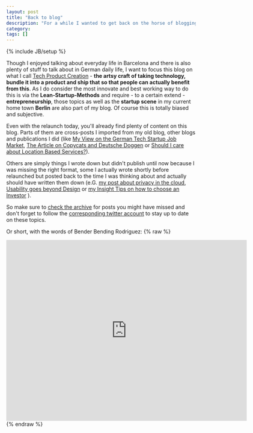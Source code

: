 ```yaml
---
layout: post
title: "Back to blog"
description: "For a while I wanted to get back on the horse of blogging. Encouraged by some friends I eventually took the time to collect all those ideas and thoughts I wrote down about Tech Products, Entrepreneurship and its scene - many of them unpublished until now. That gave me the inspiration to also wrote down a bunch of other thoughts I have talked but not yet written about and publish all of that here under a new Brand with clearer focus and concept. Accompanied by the new layout run on a new technology ([static HTML](/2012/05/13/fully-flexible-highly-extendable-cms-with-i18n-support---introducing-html5-static-pages) on [GH-Pages](http://pages.github.com)), this has everything a real relaunch needs."
category: 
tags: []
---
```

{% include JB/setup %}


Though I enjoyed talking about everyday life in Barcelona and there is also plenty of stuff to talk about in German daily life, I want to focus this blog on what I call [Tech Product Creation](/2012/04/26/technology-unquals-product) - **the artsy craft of taking technology, bundle it into a product and ship that so that people can actually benefit from this**. As I do consider the most innovate and best working way to do this is via the **Lean-Startup-Methods** and require - to a certain extend - **entrepreneurship**, those topics as well as the **startup scene** in my current home town **Berlin** are also part of my blog. Of course this is totally biased and subjective.

Even with the relaunch today, you'll already find plenty of content on this blog. Parts of them are cross-posts I imported from my old blog, other blogs and publications I did (like [My View on the German Tech Startup Job Market](/2012/02/03/two-things-about-the-german-tech-startup-job-market), [The Article on Copycats and Deutsche Doggen](/2011/10/26/about-copycats-and-deutsche-doggen) or [Should I care about Location Based Services?](/2010/09/23/location-based-services---should-i-care-about-them)).

Others are simply things I wrote down but didn't publish until now because I was missing the right format, some I actually wrote shortly before relaunched but posted back to the time I was thinking about and actually should have written them down (e.G. [my post about privacy in the cloud](/2012/11/14/privacy-vs-the-cloud/), [Usability goes beyond Design](/2012/09/17/usability-goes-beyond-design/) or [my Insight Tips on how to choose an Investor](/2012/08/23/whats-in-it-for-them/) ).

So make sure to [check the archive](/archive.html) for posts you might have missed and don't forget to follow the [corresponding twitter account](https://twitter.com/createbuildexec) to stay up to date on these topics. 

Or short, with the words of Bender Bending Rodriguez:
{% raw %}
<iframe width="640" height="480" src="http://www.youtube.com/embed/jh1rpjlw8xA?rel=0" frameborder="0" > </iframe>
{% endraw %}